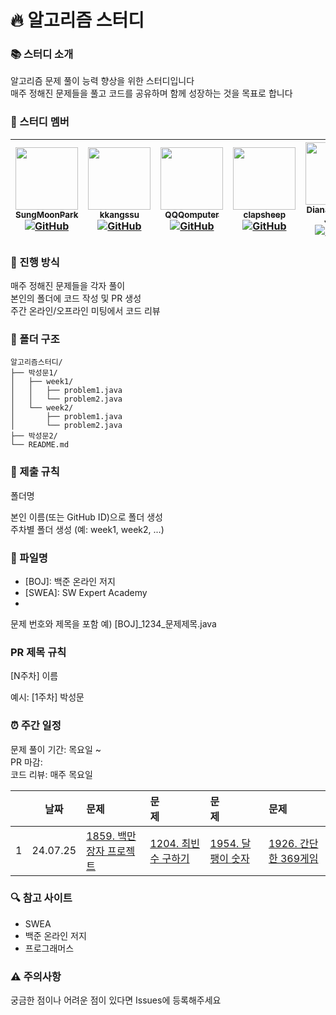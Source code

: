 # 🔥 알고리즘 스터디
### 📚 스터디 소개

알고리즘 문제 풀이 능력 향상을 위한 스터디입니다<br>
매주 정해진 문제들을 풀고 코드를 공유하며 함께 성장하는 것을 목표로 합니다

### 👥 스터디 멤버

|[<img src="https://github.com/SungMoonPark.png" width="100px;"/><br/><sub><b>SungMoonPark</b></sub>](https://github.com/SungMoonPark)<br/>[![GitHub](https://img.shields.io/badge/GitHub-181717?style=flat&logo=github&logoColor=white)](https://github.com/SungMoonPark)|[<img src="https://github.com/kkangssu.png" width="100px;"/><br/><sub><b>kkangssu</b></sub>](https://github.com/kkangssu)<br/>[![GitHub](https://img.shields.io/badge/GitHub-181717?style=flat&logo=github&logoColor=white)](https://github.com/kkangssu)|[<img src="https://github.com/QQQomputer.png" width="100px;"/><br/><sub><b>QQQomputer</b></sub>](https://github.com/QQQomputer)<br/>[![GitHub](https://img.shields.io/badge/GitHub-181717?style=flat&logo=github&logoColor=white)](https://github.com/QQQomputer)|[<img src="https://github.com/clapsheep.png" width="100px;"/><br/><sub><b>clapsheep</b></sub>](https://github.com/clapsheep)<br/>[![GitHub](https://img.shields.io/badge/GitHub-181717?style=flat&logo=github&logoColor=white)](https://github.com/clapsheep)|[<img src="https://github.com/EliteZer0.png" width="100px;"/><br/><sub><b>Diana Yeyoung Jeong</b></sub>](https://github.com/EliteZer0)<br/>[![GitHub](https://img.shields.io/badge/GitHub-181717?style=flat&logo=github&logoColor=white)](https://github.com/EliteZer0)|[<img src="https://github.com/rpeowiqu.png" width="100px;"/><br/><sub><b>JaeSeoHan</b></sub>](https://github.com/rpeowiqu)<br/>[![GitHub](https://img.shields.io/badge/GitHub-181717?style=flat&logo=github&logoColor=white)](https://github.com/rpeowiqu)|
|:---:|:---:|:---:|:---:|:---:|:---:|

### 📅 진행 방식

매주 정해진 문제들을 각자 풀이<br>
본인의 폴더에 코드 작성 및 PR 생성<br>
주간 온라인/오프라인 미팅에서 코드 리뷰

### 📁 폴더 구조
```
알고리즘스터디/
├── 박성문1/
│   ├── week1/
│   │   ├── problem1.java
│   │   └── problem2.java
│   └── week2/
│       ├── problem1.java
│       └── problem2.java
├── 박성문2/
└── README.md
```

### 📌 제출 규칙

폴더명

본인 이름(또는 GitHub ID)으로 폴더 생성<br>
주차별 폴더 생성 (예: week1, week2, ...)

### 📌 파일명
- [BOJ]: 백준 온라인 저지
- [SWEA]: SW Expert Academy
- [PGS]: 프로그래머스

문제 번호와 제목을 포함
예) [BOJ]_1234_문제제목.java

### PR 제목 규칙
[N주차] 이름

예시: [1주차] 박성문


### ⏰ 주간 일정

문제 풀이 기간: 목요일 ~ <br>
PR 마감:<br>
코드 리뷰: 매주 목요일<br>

|  | 날짜 | 문제&nbsp;&nbsp;&nbsp;&nbsp;&nbsp;&nbsp;&nbsp;&nbsp;&nbsp;&nbsp;&nbsp;&nbsp; | 문제&nbsp;&nbsp;&nbsp;&nbsp;&nbsp;&nbsp;&nbsp;&nbsp;&nbsp;&nbsp;&nbsp;&nbsp; | 문제&nbsp;&nbsp;&nbsp;&nbsp;&nbsp;&nbsp;&nbsp;&nbsp;&nbsp;&nbsp;&nbsp;&nbsp; | 문제&nbsp;&nbsp;&nbsp;&nbsp;&nbsp;&nbsp;&nbsp;&nbsp;&nbsp;&nbsp;&nbsp;&nbsp; |
|:---:|:---:|:---|:---|:---|:---|
| 1 | 24.07.25 | [1859. 백만 장자 프로젝트][1] | [1204. 최빈수 구하기][2] | [1954. 달팽이 숫자][3] | [1926. 간단한 369게임][4] |

[1]: https://swexpertacademy.com/main/code/problem/problemDetail.do?contestProbId=AV5LrsUaDxcDFAXc&
[2]: https://swexpertacademy.com/main/code/problem/problemDetail.do?contestProbId=AV13zo1KAAACFAYh
[3]: https://swexpertacademy.com/main/code/problem/problemDetail.do?contestProbId=AV5PobmqAPoDFAUq
[4]: https://swexpertacademy.com/main/code/problem/problemDetail.do?contestProbId=AV5PTeo6AHUDFAUq

### 🔍 참고 사이트

- SWEA
- 백준 온라인 저지
- 프로그래머스

### ⚠️ 주의사항

궁금한 점이나 어려운 점이 있다면 Issues에 등록해주세요

